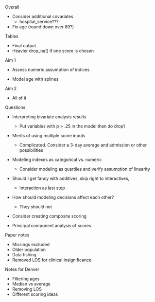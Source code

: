 Overall
- Consider additional covariates
  - hospital_service???
- Fix age (round down over 89?)

Tables
- Final output
- Heavier drop_na() if one score is chosen

Aim 1
- Assess numeric assumption of indices

- Model age with splines

Aim 2
- All of it

Questions
- Interpreting bivariate analysis results
  - Put variables with p > .25 in the model then do drop1
  
- Merits of using multiple score inputs
  - Complicated. Consider a 3-day average and admission or other possibilities
  
- Modeling indexes as categorical vs. numeric
  - Consider modeling as quartiles and verify assumption of linearity
  
- Should I get fancy with additives, skip right to interactives, 
    - Interaction as last step

- How should modeling decisions affect each other?
  - They should not

- Consider creating composite scoring
- Principal component analysis of scores
  
Paper notes
- Missings excluded
- Older population
- Data fishing
- Removed LOS for clinical insignificance

Notes for Denver
- Filtering ages
- Median vs average
- Removing LOS
- Different scoring ideas